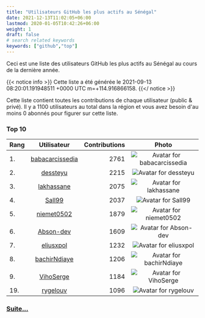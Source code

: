 ```yaml
---
title: "Utilisateurs GitHub les plus actifs au Sénégal"
date: 2021-12-13T11:02:05+06:00
lastmod: 2020-01-05T10:42:26+06:00
weight: 1
draft: false
# search related keywords
keywords: ["github","top"]
---
```


Ceci est une liste des utilisateurs GitHub les plus actifs au Sénégal au cours de la dernière année.

{{< notice info >}}
  Cette liste a été générée le 2021-09-13 08:20:01.191948511 +0000 UTC m=+114.916866158.
{{</ notice >}}

Cette liste contient toutes les contributions de chaque utilisateur (public & privé). Il y a 1100 utilisateurs au total dans la région et vous avez besoin d'au moins 0 abonnés pour figurer sur cette liste.

### Top 10

|Rang|Utilisateur|Contributions|Photo|
|-----|:-----:|-----:|:-----:|
|1.|[babacarcissedia](https://github.com/babacarcissedia)|2761|![Avatar for babacarcissedia](https://avatars.githubusercontent.com/u/17571380?v=4&s=40)|
|2.|[dessteyu](https://github.com/dessteyu)|2215|![Avatar for dessteyu](https://avatars.githubusercontent.com/u/19759647?u=bdcb73e7bafaa9b59535e0891e3b5c19df9231e6&v=4&s=40)|
|3.|[lakhassane](https://github.com/lakhassane)|2075|![Avatar for lakhassane](https://avatars.githubusercontent.com/u/8411231?u=2a8710335508e9ba915dfc0872dff1e4c24a8f09&v=4&s=40)|
|4.|[Sall99](https://github.com/Sall99)|2037|![Avatar for Sall99](https://avatars.githubusercontent.com/u/50052665?u=030ff521c9ddc8713cb3f596ae1598e859da896f&v=4&s=40)|
|5.|[niemet0502](https://github.com/niemet0502)|1879|![Avatar for niemet0502](https://avatars.githubusercontent.com/u/62050249?u=0f5d83a8f2ac0b16e249c77aae130423bbbc99d7&v=4&s=40)|
|6.|[Abson-dev](https://github.com/Abson-dev)|1609|![Avatar for Abson-dev](https://avatars.githubusercontent.com/u/54441886?u=922830e56f20b1f9310f6f66dd4b031444680335&v=4&s=40)|
|7.|[eliusxpol](https://github.com/eliusxpol)|1232|![Avatar for eliusxpol](https://avatars.githubusercontent.com/u/11511172?v=4&s=40)|
|8.|[bachirNdiaye](https://github.com/bachirNdiaye)|1206|![Avatar for bachirNdiaye](https://avatars.githubusercontent.com/u/30263543?u=e4e02ac343066f1ad126fedaff0d98866208390c&v=4&s=40)|
|9.|[VihoSerge](https://github.com/VihoSerge)|1184|![Avatar for VihoSerge](https://avatars.githubusercontent.com/u/43276113?u=28bc2feab587fa27ed4f6eeb637fbc2ffb512256&v=4&s=40)|
|19.|[rygelouv](https://github.com/rygelouv)|1096|![Avatar for rygelouv](https://avatars.githubusercontent.com/u/7549316?u=f35e86ebfe02d9493736c2b0c019569852776a32&v=4&s=40)|

### [Suite...](https://commits.top/senegal_private.html) 